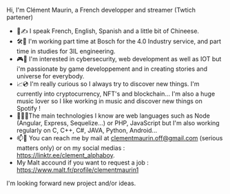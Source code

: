 Hi, I'm Clément Maurin, a French developper and streamer (Twtich partener)

- 🧾✍ I speak French, English, Spanish and a little bit of Chineese.
- 🛠📖 I'm working part time at Bosch for the 4.0 Industry service, and part time in studies for 3IL engineering.
- 🎮🔐 I'm interested in cybersecurity, web development as well as IOT but i'm passionate by game developpement and in creating stories and universe for everybody.
- 📈💿 I'm really curious so I always try to discover new things. I'm currently into cryptocurrency, NFT's and blockchain... I'm also a huge music lover so I like working in music and discover new things on Spotify !
- 👨‍🎓🔬The main technologies I know are web languages such as Node (Angular, Express, Sequelize...) or PHP, JavaScript but I'm also working regularly on C, C++, C#, JAVA, Python, Android...
- 📫🔔 You can reach me by mail at clementmaurin.off@gmail.com (serious matters only) or on my social medias : https://linktr.ee/clement_alphaboy.
- My Malt accound if you want to request a job : https://www.malt.fr/profile/clementmaurin1

I'm looking forward new project and/or ideas.
